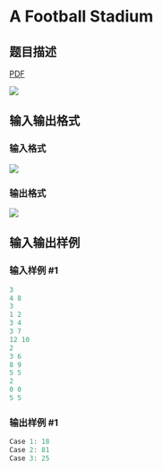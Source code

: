 # A Football Stadium

## 题目描述

[problemUrl]: https://uva.onlinejudge.org/index.php?option=com_onlinejudge&Itemid=8&category=861&page=show_problem&problem=4695

[PDF](https://uva.onlinejudge.org/external/128/p12830.pdf)

![](https://cdn.luogu.com.cn/upload/vjudge_pic/UVA12830/22f2865633c44531c6bcc7ac9ad5b2cf49cad386.png)

## 输入输出格式

### 输入格式

![](https://cdn.luogu.com.cn/upload/vjudge_pic/UVA12830/f3a39f650d58a8b3a92aacfe2151c4e6914d217d.png)

### 输出格式

![](https://cdn.luogu.com.cn/upload/vjudge_pic/UVA12830/6405d36d94164ba033212e71324cb60a9e272ccd.png)

## 输入输出样例

### 输入样例 #1

```cpp
3
4 8
3
1 2
3 4
3 7
12 10
2
3 6
8 9
5 5
2
0 0
5 5
```


### 输出样例 #1

```cpp
Case 1: 18
Case 2: 81
Case 3: 25
```


